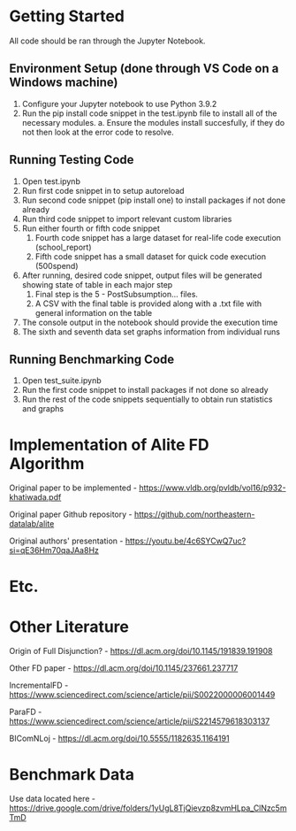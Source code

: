 # Getting Started

All code should be ran through the Jupyter Notebook.

## Environment Setup (done through VS Code on a Windows machine)
1. Configure your Jupyter notebook to use Python 3.9.2
2. Run the pip install code snippet in the test.ipynb file to install all of the necessary modules.
    a. Ensure the modules install succesfully, if they do not then look at the error code to resolve.

## Running Testing Code
1. Open test.ipynb
2. Run first code snippet in to setup autoreload
3. Run second code snippet (pip install one) to install packages if not done already
4. Run third code snippet to import relevant custom libraries
5. Run either fourth or fifth code snippet
    1. Fourth code snippet has a large dataset for real-life code execution (school_report)
    2. Fifth code snippet has a small dataset for quick code execution (500spend)
6.  After running, desired code snippet, output files will be generated showing state of table in each major step
    1. Final step is the 5 - PostSubsumption... files.
    2. A CSV with the final table is provided along with a .txt file with general information on the table
7. The console output in the notebook should provide the execution time
8. The sixth and seventh data set graphs information from individual runs

## Running Benchmarking Code
1. Open test_suite.ipynb
2. Run the first code snippet to install packages if not done so already
3. Run the rest of the code snippets sequentially to obtain run statistics and graphs


# Implementation of Alite FD Algorithm

Original paper to be implemented - https://www.vldb.org/pvldb/vol16/p932-khatiwada.pdf

Original paper Github repository - https://github.com/northeastern-datalab/alite

Original authors' presentation - https://youtu.be/4c6SYCwQ7uc?si=qE36Hm70qaJAa8Hz

# Etc.

# Other Literature

Origin of Full Disjunction? - https://dl.acm.org/doi/10.1145/191839.191908

Other FD paper - https://dl.acm.org/doi/10.1145/237661.237717

IncrementalFD - https://www.sciencedirect.com/science/article/pii/S0022000006001449

ParaFD - https://www.sciencedirect.com/science/article/pii/S2214579618303137

BIComNLoj - https://dl.acm.org/doi/10.5555/1182635.1164191

# Benchmark Data

Use data located here - https://drive.google.com/drive/folders/1yUgL8TjQievzp8zvmHLpa_ClNzc5mTmD
